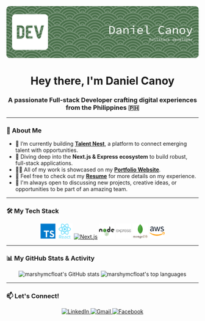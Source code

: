 <!-- 
Hello, Daniel! 
This is the refactored README with a unified color theme.
The colors are inspired by your banner.
-->

<p align="center">
  <img src="https://raw.githubusercontent.com/marshymcfloat/marshymcfloat/main/github-header-banner.png" alt="Daniel Canoy - Full-Stack Developer Banner">
</p>

<div align="center">
  <h1>
    Hey there, I'm Daniel Canoy 
   
  </h1>
  <h3>A passionate Full-stack Developer crafting digital experiences from the Philippines 🇵🇭</h3>
</div>

---

### 🚀 About Me

- 🔭 I’m currently building **[Talent Nest](https://talentnesttt.vercel.app/)**, a platform to connect emerging talent with opportunities.
- 🌱 Diving deep into the **Next.js & Express ecosystem** to build robust, full-stack applications.
- 👨‍💻 All of my work is showcased on my **[Portfolio Website](https://danielcanoy.vercel.app/)**.
- 📄 Feel free to check out my **[Resume](https://drive.google.com/file/d/10m1ACSgeCu-LXQEE5wtIVrBQBV9EwEgT/view?usp=sharing)** for more details on my experience.
- 💬 I'm always open to discussing new projects, creative ideas, or opportunities to be part of an amazing team.

---

### 🛠️ My Tech Stack

<!-- These are the standard, full-color icons. They look great! -->
<p align="center">
  <a href="https://www.typescriptlang.org/" target="_blank" rel="noreferrer"><img src="https://raw.githubusercontent.com/devicons/devicon/master/icons/typescript/typescript-original.svg" alt="TypeScript" width="40" height="40"/></a>
  <a href="https://reactjs.org/" target="_blank" rel="noreferrer"><img src="https://raw.githubusercontent.com/devicons/devicon/master/icons/react/react-original-wordmark.svg" alt="React" width="40" height="40"/></a>
  <a href="https://nextjs.org/" target="_blank" rel="noreferrer"><img src="https://cdn.worldvectorlogo.com/logos/nextjs-2.svg" alt="Next.js" width="40" height="40"/></a>
  <a href="https://nodejs.org" target="_blank" rel="noreferrer"><img src="https://raw.githubusercontent.com/devicons/devicon/master/icons/nodejs/nodejs-original-wordmark.svg" alt="Node.js" width="40" height="40"/></a>
  <a href="https://expressjs.com" target="_blank" rel="noreferrer"><img src="https://raw.githubusercontent.com/devicons/devicon/master/icons/express/express-original-wordmark.svg" alt="Express" width="40" height="40"/></a>
  <a href="https://www.mongodb.com/" target="_blank" rel="noreferrer"><img src="https://raw.githubusercontent.com/devicons/devicon/master/icons/mongodb/mongodb-original-wordmark.svg" alt="MongoDB" width="40" height="40"/></a>
  <a href="https://aws.amazon.com" target="_blank" rel="noreferrer"><img src="https://raw.githubusercontent.com/devicons/devicon/master/icons/amazonwebservices/amazonwebservices-original-wordmark.svg" alt="AWS" width="40" height="40"/></a>
</p>

---

### 📊 My GitHub Stats & Activity

<!-- 
THEME CUSTOMIZATION: 
- I've created a custom theme that matches your banner's green color.
- bg_color is set to be transparent so it blends with GitHub's background.
- hide_border removes the ugly box around the stats.
-->
<p align="center">
  <img src="https://github-readme-stats.vercel.app/api?username=marshymcfloat&show_icons=true&locale=en&hide_border=true&title_color=34D399&icon_color=34D399&text_color=FFFFFF&bg_color=0D1117" alt="marshymcfloat's GitHub stats" />
  <img src="https://github-readme-stats.vercel.app/api/top-langs?username=marshymcfloat&layout=compact&hide_border=true&title_color=34D399&text_color=FFFFFF&bg_color=0D1117" alt="marshymcfloat's top languages" />
</p>

---

### 📫 Let's Connect!

<!-- These badges are now colored with your theme's green! -->
<p align="center">
  <a href="https://linkedin.com/in/danimcfloat515" target="_blank">
    <img src="https://img.shields.io/badge/LinkedIn-34D399?style=for-the-badge&logo=linkedin&logoColor=white" alt="LinkedIn"/>
  </a>
  <a href="mailto:canoydaniel06@gmail.com" target="_blank">
    <img src="https://img.shields.io/badge/Gmail-34D399?style=for-the-badge&logo=gmail&logoColor=white" alt="Gmail"/>
  </a>
  <a href="https://fb.com/rosesrblacc" target="_blank">
    <img src="https://img.shields.io/badge/Facebook-34D399?style=for-the-badge&logo=facebook&logoColor=white" alt="Facebook"/>
  </a>
</p>
